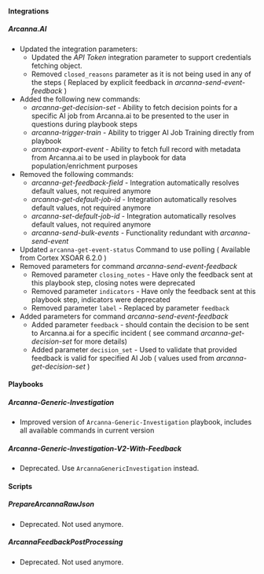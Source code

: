 #### Integrations
##### Arcanna.AI
  - Updated the integration parameters: 
    - Updated the *API Token* integration parameter to support credentials fetching object.
    - Removed `closed_reasons` parameter as it is not being used in any of the steps ( Replaced by explicit feedback in *arcanna-send-event-feedback* )
  - Added the following new commands:
    - *arcanna-get-decision-set* - Ability to fetch decision points for a specific AI job from Arcanna.ai to be presented to the user in questions during playbook steps
    - *arcanna-trigger-train*        - Ability to trigger AI Job Training directly from playbook 
    - *arcanna-export-event*      - Ability to fetch full record with metadata from Arcanna.ai to be used in playbook for data population/enrichment purposes
  - Removed the following commands:
    - *arcanna-get-feedback-field* - Integration automatically resolves default values, not required anymore
    - *arcanna-get-default-job-id* - Integration automatically resolves default values, not required anymore
    - *arcanna-set-default-job-id* - Integration automatically resolves default values, not required anymore
    - *arcanna-send-bulk-events* - Functionality redundant with *arcanna-send-event*
  - Updated `arcanna-get-event-status` Command to use polling ( Available from Cortex XSOAR 6.2.0 )
  - Removed parameters for command *arcanna-send-event-feedback* 
    - Removed parameter `closing_notes` - Have only the feedback sent at this playbook step, closing notes were deprecated
    - Removed parameter `indicators` - Have only the feedback sent at this playbook step, indicators were deprecated 
    - Removed parameter `label` - Replaced by parameter `feedback`
  - Added parameters for command *arcanna-send-event-feedback*
    - Added parameter `feedback` - should contain the decision to be sent to Arcanna.ai for a specific incident ( see command *arcanna-get-decision-set* for more details)
    - Added parameter `decision_set` - Used to validate that provided feedback is valid for specified AI Job ( values used from *arcanna-get-decision-set* )

#### Playbooks
##### Arcanna-Generic-Investigation
  - Improved version of `Arcanna-Generic-Investigation` playbook, includes all available commands in current version
##### Arcanna-Generic-Investigation-V2-With-Feedback
  - Deprecated. Use `ArcannaGenericInvestigation` instead.

#### Scripts
##### PrepareArcannaRawJson
  - Deprecated. Not used anymore.
##### ArcannaFeedbackPostProcessing
  - Deprecated. Not used anymore.

